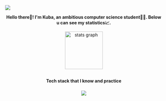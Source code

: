 <img src="hello-there.gif"/>

<p align="center"><b>Hello there👋! I'm Kuba, an ambitious computer science student👨‍💻. Below u can see my statistics📈.</b></p>

<div align="center">
  <img src="https://github-readme-stats.vercel.app/api?username=jmatoga&hide_title=false&hide_rank=false&show_icons=true&include_all_commits=true&count_private=true&disable_animations=false&theme=dark&locale=en&hide_border=true" height="121" alt="stats graph"  />
 <!-- <img src="https://github-readme-stats.vercel.app/api/top-langs/?username=jmatoga&layout=compact&theme=dark&hide_border=true" height="121"/> -->
</div>

##

<p align="center"><b>Tech stack that I know and practice</b></p>

###

<p align="center">
  <a href="https://skillicons.dev">
    <img src="https://skillicons.dev/icons?i=java,spring,c++,mysql,oracle,python,git,linux,html,css,maven" />
  </a>
</p>

##
<!--
**jmatoga/jmatoga** is a ✨ _special_ ✨ repository because its `README.md` (this file) appears on your GitHub profile.

Here are some ideas to get you started:

- 🔭 I’m currently working on ...
- 🌱 I’m currently learning ...
- 👯 I’m looking to collaborate on ...
- 🤔 I’m looking for help with ...
- 💬 Ask me about ...
- 📫 How to reach me: ...
- 😄 Pronouns: ...
- ⚡ Fun fact: ...
-->

